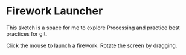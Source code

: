 # Firework Launcher

This sketch is a space for me to explore Processing and practice best practices for git.

Click the mouse to launch a firework. Rotate the screen by dragging.
